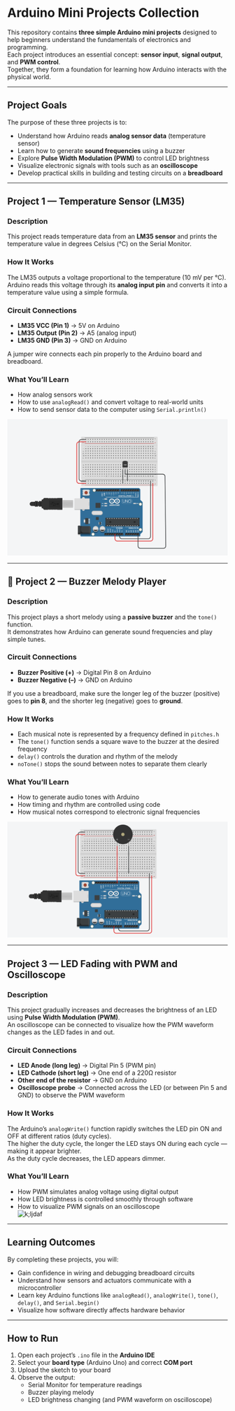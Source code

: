 # Arduino Mini Projects Collection

This repository contains **three simple Arduino mini projects** designed to help beginners understand the fundamentals of electronics and programming.  
Each project introduces an essential concept: **sensor input**, **signal output**, and **PWM control**.  
Together, they form a foundation for learning how Arduino interacts with the physical world.

---

##  Project Goals

The purpose of these three projects is to:
- Understand how Arduino reads **analog sensor data** (temperature sensor)
- Learn how to generate **sound frequencies** using a buzzer
- Explore **Pulse Width Modulation (PWM)** to control LED brightness
- Visualize electronic signals with tools such as an **oscilloscope**
- Develop practical skills in building and testing circuits on a **breadboard**

---

## Project 1 — Temperature Sensor (LM35)

### Description
This project reads temperature data from an **LM35 sensor** and prints the temperature value in degrees Celsius (°C) on the Serial Monitor.

### How It Works
The LM35 outputs a voltage proportional to the temperature (10 mV per °C).  
Arduino reads this voltage through its **analog input pin** and converts it into a temperature value using a simple formula.

### Circuit Connections
- **LM35 VCC (Pin 1)** → 5V on Arduino  
- **LM35 Output (Pin 2)** → A5 (analog input)  
- **LM35 GND (Pin 3)** → GND on Arduino  

A jumper wire connects each pin properly to the Arduino board and breadboard.

### What You’ll Learn
- How analog sensors work  
- How to use `analogRead()` and convert voltage to real-world units  
- How to send sensor data to the computer using `Serial.println()`

![temp](images/temp.png)

---

## 🎵 Project 2 — Buzzer Melody Player

### Description
This project plays a short melody using a **passive buzzer** and the `tone()` function.  
It demonstrates how Arduino can generate sound frequencies and play simple tunes.

### Circuit Connections
- **Buzzer Positive (+)** → Digital Pin 8 on Arduino  
- **Buzzer Negative (–)** → GND on Arduino  

If you use a breadboard, make sure the longer leg of the buzzer (positive) goes to **pin 8**, and the shorter leg (negative) goes to **ground**.

### How It Works
- Each musical note is represented by a frequency defined in `pitches.h`  
- The `tone()` function sends a square wave to the buzzer at the desired frequency  
- `delay()` controls the duration and rhythm of the melody  
- `noTone()` stops the sound between notes to separate them clearly  

### What You’ll Learn
- How to generate audio tones with Arduino  
- How timing and rhythm are controlled using code  
- How musical notes correspond to electronic signal frequencies

![buz](images/buzzer.png)

---

## Project 3 — LED Fading with PWM and Oscilloscope

### Description
This project gradually increases and decreases the brightness of an LED using **Pulse Width Modulation (PWM)**.  
An oscilloscope can be connected to visualize how the PWM waveform changes as the LED fades in and out.

### Circuit Connections
- **LED Anode (long leg)** → Digital Pin 5 (PWM pin)  
- **LED Cathode (short leg)** → One end of a 220Ω resistor  
- **Other end of the resistor** → GND on Arduino  
- **Oscilloscope probe** → Connected across the LED (or between Pin 5 and GND) to observe the PWM waveform  

### How It Works
The Arduino’s `analogWrite()` function rapidly switches the LED pin ON and OFF at different ratios (duty cycles).  
The higher the duty cycle, the longer the LED stays ON during each cycle — making it appear brighter.  
As the duty cycle decreases, the LED appears dimmer.

### What You’ll Learn
- How PWM simulates analog voltage using digital output  
- How LED brightness is controlled smoothly through software  
- How to visualize PWM signals on an oscilloscope  
![k;ljdaf](images/osi/png)
---


## Learning Outcomes

By completing these projects, you will:
- Gain confidence in wiring and debugging breadboard circuits  
- Understand how sensors and actuators communicate with a microcontroller  
- Learn key Arduino functions like `analogRead()`, `analogWrite()`, `tone()`, `delay()`, and `Serial.begin()`  
- Visualize how software directly affects hardware behavior  

---

## How to Run

1. Open each project’s `.ino` file in the **Arduino IDE**  
2. Select your **board type** (Arduino Uno) and correct **COM port**  
3. Upload the sketch to your board  
4. Observe the output:
   - Serial Monitor for temperature readings  
   - Buzzer playing melody  
   - LED brightness changing (and PWM waveform on oscilloscope)

